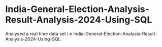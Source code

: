 # India-General-Election-Analysis-Result-Analysis-2024-Using-SQL

Analysed a real time data set i.e India-General-Election-Analysis-Result-Analysis-2024-Using-SQL
